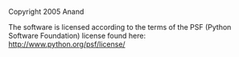 Copyright 2005 Anand 

The software is licensed according to the terms of the PSF (Python Software Foundation) license found here: http://www.python.org/psf/license/